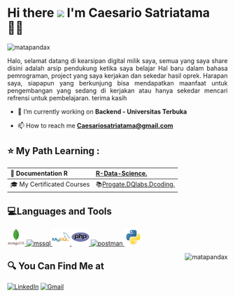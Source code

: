 # Hi there <img src="https://github.com/TheDudeThatCode/TheDudeThatCode/blob/master/Assets/Hi.gif" width="30px"> I'm Caesario Satriatama 🧑🏻
<p align="left"> <img src="https://komarev.com/ghpvc/?username=matapandax&label=Profile%20views&color=0e75b6&style=flat" alt="matapandax" /> </p>
<p align="justify">
    Halo, selamat datang di kearsipan digital milik saya, semua yang saya share disini adalah arsip pendukung ketika saya belajar Hal baru dalam bahasa pemrograman, project yang saya kerjakan dan sekedar hasil oprek. Harapan saya, siapapun yang berkunjung bisa mendapatkan maanfaat untuk pengembangan yang sedang di kerjakan atau hanya sekedar mencari refrensi untuk pembelajaran. terima kasih   
</p>

- 🔭 I’m currently working on **Backend - Universitas Terbuka**

- 📫 How to reach me **Caesariosatriatama@gmail.com**  

 ## ⭐ My Path Learning :

|  📒 Documentation R | [R-Data-Science.](https://github.com/matapandax/R-for-Data-Science)|
|:--------|:--------------------|
| 🎓  My Certificated Courses |📚[Progate.DQlabs.Dcoding.](https://drive.google.com/drive/folders/1gC8e94RZvAKdSvbuVgOXEKwXvXtAUSM7?usp=sharinghttps://drive.google.com/drive/folders/1gC8e94RZvAKdSvbuVgOXEKwXvXtAUSM7?usp=sharing)


## 💻Languages and Tools 
<p align="left"> <a href="https://www.mongodb.com/" target="_blank"> <img src="https://raw.githubusercontent.com/devicons/devicon/master/icons/mongodb/mongodb-original-wordmark.svg" alt="mongodb" width="40" height="40"/> </a> <a href="https://www.microsoft.com/en-us/sql-server" target="_blank"> <img src="https://www.svgrepo.com/show/303229/microsoft-sql-server-logo.svg" alt="mssql" width="40" height="40"/> </a> <a href="https://www.mysql.com/" target="_blank"> <img src="https://raw.githubusercontent.com/devicons/devicon/master/icons/mysql/mysql-original-wordmark.svg" alt="mysql" width="40" height="40"/> </a> <a href="https://www.php.net" target="_blank"> <img src="https://raw.githubusercontent.com/devicons/devicon/master/icons/php/php-original.svg" alt="php" width="40" height="40"/> </a> <a href="https://postman.com" target="_blank"> <img src="https://www.vectorlogo.zone/logos/getpostman/getpostman-icon.svg" alt="postman" width="40" height="40"/> </a> <a href="https://www.python.org" target="_blank"> <img src="https://raw.githubusercontent.com/devicons/devicon/master/icons/python/python-original.svg" alt="python" width="40" height="40"/> </a> </p>

<p><img align="right" src="https://github-readme-stats.vercel.app/api/top-langs?username=matapandax&show_icons=true&locale=en&layout=compact" alt="matapandax" /></p>


## 🔍 You Can Find Me at

<p>
  <a href="https://www.linkedin.com/in/caesario-satriatama-92526688/" target="_blank"><img alt="LinkedIn" src="https://img.shields.io/badge/linkedin-%230077B5.svg?&style=for-the-badge&logo=linkedin&logoColor=white" /></a>  
  <a href="mailto:caesariosatriatama@gmail.com" target="_blank"><img alt="Gmail" src="https://img.shields.io/badge/gmail-D14836?&style=for-the-badge&logo=gmail&logoColor=white"/></a>    
 

<!---
matapandax/matapandax is a ✨ special ✨ repository because its `README.md` (this file) appears on your GitHub profile.
You can click the Preview link to take a look at your changes.
--->
